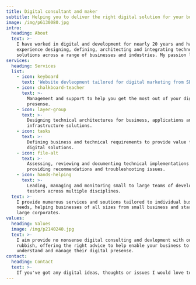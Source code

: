 ```yaml
---
title: Digital consultant and maker
subtitle: Helping you to deliver the right digital solution for your business
image: /img/p6130080.jpg
intro:
  heading: About
  text: >-
    I have worked in digital and development for nearly 20 years and have
    experience designing, defining, architecting and integrating technology
    solutions across a range of businesses and industries. My passion lies in creating technology based products and solutions. 
services:
  heading: Services
  list:
    - icon: keyboard
      text: 'Website devleopment tailored for digital marketing from SEO to social. '
    - icon: chalkboard-teacher
      text: >-
        Management and support to help you get the most out of your digital
        presense.
    - icon: layer-group
      text: >-
        Designing technical architectures for business, applications and
        infrastructure solutions.
    - icon: tasks
      text: >-
        Defining business and technical requirements to provide value from
        digital solutions.
    - icon: file-alt
      text: >-
        Assessing, reviewing and documenting technical implementations including
        providing recommendations and troubleshooting issues.
    - icon: hands-helping
      text: >-
        Leading, managing and monitoring small to large teams of developers and
        testers across multiple disciplines.
  text: >-
    I provide numerous services and soutions tailored to individual business
    needs, helping businesses of all sizes from small business and startups to
    large corporates.
values:
  heading: Values
  image: /img/p2140240.jpg
  text: >-
    I aim provide no nonsense digital consulting and devlopment with out any
    rubbish, offering the right advice to help enable your business to better
    understand and manage their digital presense.
contact:
  heading: Contact
  text: >-
    If you've got any digital ideas, thoughts or issues I would love to hear from you. So drop me a line below and i'll endevour to get back to you soon.
---
```


